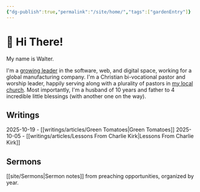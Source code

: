 ```yaml
---
{"dg-publish":true,"permalink":"/site/home/","tags":["gardenEntry"]}
---
```


# 👋 Hi There! 

My name is Walter. 

I'm a [growing leader](https://www.linkedin.com/in/waltermwillis/) in the software, web, and digital space, working for a global manufacturing company. I'm a Christian bi-vocational pastor and worship leader, happily serving along with a plurality of pastors in [my local church](https://www.windsorchristian.com/). Most importantly, I'm a husband of 10 years and father to 4 incredible little blessings (with another one on the way).

## Writings

2025-10-19 - [[writings/articles/Green Tomatoes\|Green Tomatoes]]
2025-10-05 - [[writings/articles/Lessons From Charlie Kirk\|Lessons From Charlie Kirk]]

## Sermons

[[site/Sermons\|Sermon notes]] from preaching opportunities, organized by year. 